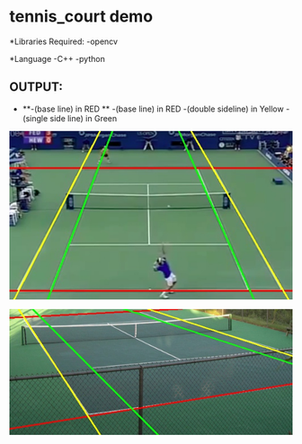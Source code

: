 # tennis_court demo

*Libraries Required:
-opencv

*Language
-C++
-python

OUTPUT:
------------
* **-(base line) in RED **
-(base line) in RED 
-(double sideline) in Yellow
-(single side line) in Green

<p align="center">
  <img src="https://raw.githubusercontent.com/maddyuhd/tennis_court/master/output/test.jpg "/output test.jpg" 
  width="700">
</p>

<p align="center">
<img src="https://raw.githubusercontent.com/maddyuhd/tennis_court/master/output/tennis_court.jpg" 
width=700 
</p>
